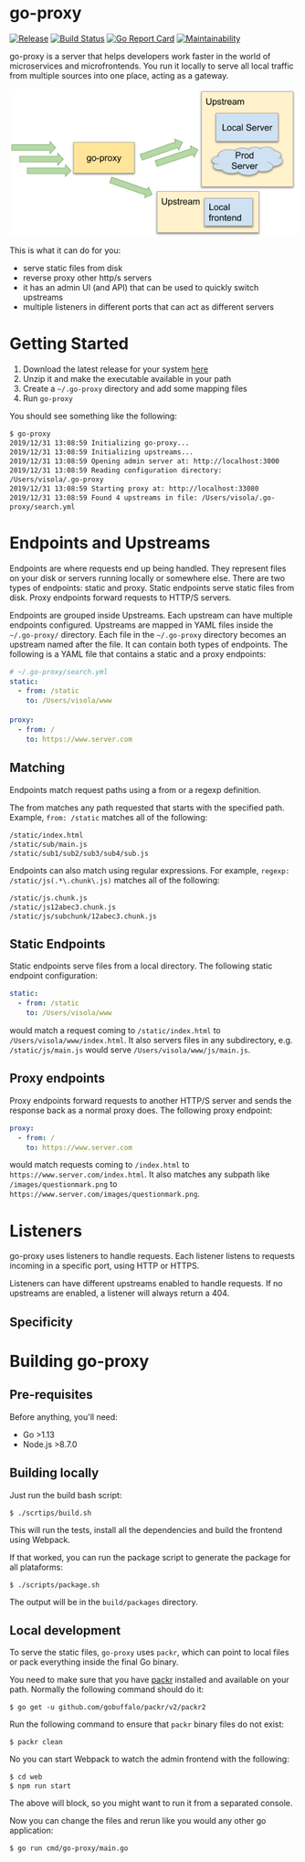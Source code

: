 # go-proxy

[![Release](https://img.shields.io/github/release/visola/go-proxy.svg?style=flat-square)](https://github.com/visola/go-proxy/releases/latest)
[![Build Status](https://travis-ci.com/visola/go-proxy.svg?branch=master)](https://travis-ci.com/visola/go-proxy)
[![Go Report Card](https://goreportcard.com/badge/github.com/visola/go-proxy)](https://goreportcard.com/report/github.com/visola/go-proxy)
[![Maintainability](https://api.codeclimate.com/v1/badges/efcd0e7b3ca56fdd79ee/maintainability)](https://codeclimate.com/github/visola/go-proxy/maintainability)

go-proxy is a server that helps developers work faster in the world of microservices and microfrontends. You run it locally to serve all local traffic from multiple sources into one place, acting as a gateway.

<p style="text-align:center">
  <img width="600px" src="doc/go-proxy_overview.png" />
</p>

This is what it can do for you:

- serve static files from disk
- reverse proxy other http/s servers
- it has an admin UI (and API) that can be used to quickly switch upstreams
- multiple listeners in different ports that can act as different servers

# Getting Started

1. Download the latest release for your system [here](https://github.com/visola/go-proxy/releases/latest)
2. Unzip it and make the executable available in your path
3. Create a `~/.go-proxy` directory and add some mapping files
4. Run `go-proxy`

You should see something like the following:

```
$ go-proxy
2019/12/31 13:08:59 Initializing go-proxy...
2019/12/31 13:08:59 Initializing upstreams...
2019/12/31 13:08:59 Opening admin server at: http://localhost:3000
2019/12/31 13:08:59 Reading configuration directory: /Users/visola/.go-proxy
2019/12/31 13:08:59 Starting proxy at: http://localhost:33080
2019/12/31 13:08:59 Found 4 upstreams in file: /Users/visola/.go-proxy/search.yml
```

# Endpoints and Upstreams

Endpoints are where requests end up being handled. They represent files on your disk or servers running locally or somewhere else. There are two types of endpoints: static and proxy. Static endpoints serve static files from disk. Proxy endpoints forward requests to HTTP/S servers.

Endpoints are grouped inside Upstreams. Each upstream can have multiple endpoints configured. Upstreams are mapped in YAML files inside the `~/.go-proxy/` directory. Each file in the `~/.go-proxy` directory becomes an upstream named after the file. It can contain both types of endpoints. The following is a YAML file that contains a static and a proxy endpoints:

```yaml
# ~/.go-proxy/search.yml
static:
  - from: /static
    to: /Users/visola/www

proxy:
  - from: /
    to: https://www.server.com
```

## Matching

Endpoints match request paths using a from or a regexp definition. 

The from matches any path requested that starts with the specified path. Example, `from: /static` matches all of the following:

```
/static/index.html
/static/sub/main.js
/static/sub1/sub2/sub3/sub4/sub.js
```

Endpoints can also match using regular expressions. For example, `regexp: /static/js(.*\.chunk\.js)` matches all of the following:

```
/static/js.chunk.js
/static/js12abec3.chunk.js
/static/js/subchunk/12abec3.chunk.js
```

## Static Endpoints

Static endpoints serve files from a local directory. The following static endpoint configuration:

```yaml
static:
  - from: /static
    to: /Users/visola/www
```

would match a request coming to `/static/index.html` to `/Users/visola/www/index.html`. It also servers files in any subdirectory, e.g. `/static/js/main.js` would serve `/Users/visola/www/js/main.js`.

## Proxy endpoints

Proxy endpoints forward requests to another HTTP/S server and sends the response back as a normal proxy does. The following proxy endpoint:

```yaml
proxy:
  - from: /
    to: https://www.server.com
```

would match requests coming to `/index.html` to `https://www.server.com/index.html`. It also matches any subpath like `/images/questionmark.png` to `https://www.server.com/images/questionmark.png`.

# Listeners

go-proxy uses listeners to handle requests. Each listener listens to requests incoming in a specific port, using HTTP or HTTPS.

Listeners can have different upstreams enabled to handle requests. If no upstreams are enabled, a listener will always return a 404.

<!-- TODO - Explain how to configure listeners -->

## Specificity

<!-- TODO - Explain sorting by specificity -->

# Building go-proxy

## Pre-requisites

Before anything, you'll need:
- Go >1.13
- Node.js >8.7.0

## Building locally

Just run the build bash script:

```
$ ./scrtips/build.sh
```

This will run the tests, install all the dependencies and build the frontend using Webpack.

If that worked, you can run the package script to generate the package for all plataforms:

```
$ ./scripts/package.sh
```

The output will be in the `build/packages` directory.

## Local development

To serve the static files, `go-proxy` uses `packr`, which can point to local files or pack everything inside the final Go binary.

You need to make sure that you have [packr](https://github.com/gobuffalo/packr) installed and available on your path. Normally the following command should do it:

```
$ go get -u github.com/gobuffalo/packr/v2/packr2
```

Run the following command to ensure that `packr` binary files do not exist:

```
$ packr clean
```

No you can start Webpack to watch the admin frontend with the following:

```
$ cd web
$ npm run start
```

The above will block, so you might want to run it from a separated console.

Now you can change the files and rerun like you would any other go application:

```
$ go run cmd/go-proxy/main.go 
```
